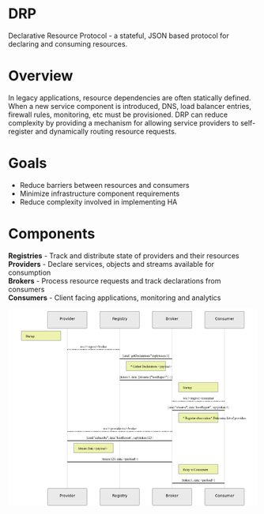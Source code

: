 # DRP
Declarative Resource Protocol - a stateful, JSON based protocol for declaring and consuming resources.

# Overview
In legacy applications, resource dependencies are often statically defined.  When a new service component is
introduced, DNS, load balancer entries, firewall rules, monitoring, etc must be provisioned.  DRP can reduce
complexity by providing a mechanism for allowing service providers to self-register and dynamically routing
resource requests.

# Goals
* Reduce barriers between resources and consumers
* Minimize infrastructure component requirements
* Reduce complexity involved in implementing HA

# Components
**Registries** - Track and distribute state of providers and their resources<br>
**Providers** - Declare services, objects and streams available for consumption<br>
**Brokers** - Process resource requests and track declarations from consumers<br>
**Consumers** - Client facing applications, monitoring and analytics<br>

![Stream diagram](./img/sequence-stream.png)
